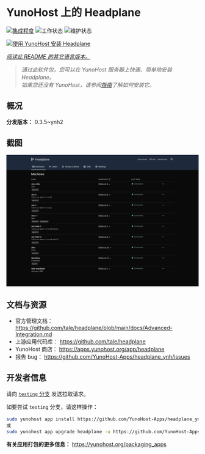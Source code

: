 <!--
注意：此 README 由 <https://github.com/YunoHost/apps/tree/master/tools/readme_generator> 自动生成
请勿手动编辑。
-->

# YunoHost 上的 Headplane

[![集成程度](https://apps.yunohost.org/badge/integration/headplane)](https://ci-apps.yunohost.org/ci/apps/headplane/)
![工作状态](https://apps.yunohost.org/badge/state/headplane)
![维护状态](https://apps.yunohost.org/badge/maintained/headplane)

[![使用 YunoHost 安装 Headplane](https://install-app.yunohost.org/install-with-yunohost.svg)](https://install-app.yunohost.org/?app=headplane)

*[阅读此 README 的其它语言版本。](./ALL_README.md)*

> *通过此软件包，您可以在 YunoHost 服务器上快速、简单地安装 Headplane。*  
> *如果您还没有 YunoHost，请参阅[指南](https://yunohost.org/install)了解如何安装它。*

## 概况



**分发版本：** 0.3.5~ynh2

## 截图

![Headplane 的截图](./doc/screenshots/screenshot.png)

## 文档与资源

- 官方管理文档： <https://github.com/tale/headplane/blob/main/docs/Advanced-Integration.md>
- 上游应用代码库： <https://github.com/tale/headplane>
- YunoHost 商店： <https://apps.yunohost.org/app/headplane>
- 报告 bug： <https://github.com/YunoHost-Apps/headplane_ynh/issues>

## 开发者信息

请向 [`testing` 分支](https://github.com/YunoHost-Apps/headplane_ynh/tree/testing) 发送拉取请求。

如要尝试 `testing` 分支，请这样操作：

```bash
sudo yunohost app install https://github.com/YunoHost-Apps/headplane_ynh/tree/testing --debug
或
sudo yunohost app upgrade headplane -u https://github.com/YunoHost-Apps/headplane_ynh/tree/testing --debug
```

**有关应用打包的更多信息：** <https://yunohost.org/packaging_apps>
